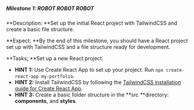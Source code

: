 ##### Milestone 1: ROBOT ROBOT ROBOT

**Description: **Set up the initial React project with TailwindCSS and create a basic file structure.

**Expect: **By the end of this milestone, you should have a React project set up with TailwindCSS and a file structure ready for development.

**Tasks<span style="text-decoration:underline;">:</span> **Set up a new React project.



* **HINT 1:** Use Create React App to set up your project. Run `npx create-react-app my-portfolio`.
* **HINT 2:**  Install TailwindCSS by following the [TailwindCSS installation guide for Create React App](https://tailwindcss.com/docs/guides/create-react-app).
* **HINT 3:** Create a basic folder structure in the **src **directory: **components**, and **styles**.